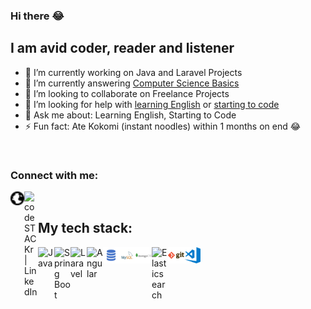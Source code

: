 ### Hi there :joy:
## I am avid coder, reader and listener
- 🔭 I’m currently working on Java and Laravel Projects
- 🌱 I’m currently answering [Computer Science Basics](https://github.com/vietnakid/learning-material/tree/master/computer-science)
- 👯 I’m looking to collaborate on Freelance Projects
- 🤔 I’m looking for help with [learning English](https://javacuder.wordpress.com/2017/03/15/vinglish-doc-xong-bai-nay-ban-se-nho-duoc-100-tu-moi-tieng-anh-trust-me-tin-toi-di-dung-nem-stones-nhe-2/) or [starting to code](https://wordpress.com/block-editor/post/javacuder.wordpress.com/1097)
- 💬 Ask me about: Learning English, Starting to Code  
- ⚡ Fun fact: Ate Kokomi (instant noodles) within 1 months on end :joy:
<br />

### Connect with me: 
[<img align="left" alt="codeSTACKr.com" width="22px" src="https://raw.githubusercontent.com/iconic/open-iconic/master/svg/globe.svg" />](https://javacuder.wordpress.com)
[<img align="left" alt="codeSTACKr | LinkedIn" width="22px" src="https://cdn.jsdelivr.net/npm/simple-icons@v3/icons/linkedin.svg" />](https://www.linkedin.com/in/emsnguyen98)
<br />
## My tech stack:
<img align="left" alt="Java" width="26px" src="https://cdn.vox-cdn.com/thumbor/VoXJ8IaxCj5_U-366JhtUHLkdQ0=/0x0:640x427/1400x1050/filters:focal(0x0:640x427):format(jpeg)/cdn.vox-cdn.com/assets/1087137/java_logo_640.jpg" />
<img align="left" alt="Spring Boot" width="26px" src="https://res.cloudinary.com/deop9ytsv/image/upload/v1542422606/spring-boot-icon0_cf21dec4-5056-b3a8-49c015fd3bde6cb5.png" />
<img align="left" alt="Laravel" width="26px" src="https://eitguide.net/wp-content/uploads/2020/04/laravel-logo.png" />
<img align="left" alt="Angular" width="26px" src="https://miro.medium.com/max/588/1*15CYVZdpsxir8KLdxEZytg.png" />
<img align="left" alt="SQL" width="26px" src="https://raw.githubusercontent.com/github/explore/80688e429a7d4ef2fca1e82350fe8e3517d3494d/topics/sql/sql.png" />
<img align="left" alt="MySQL" width="26px" src="https://raw.githubusercontent.com/github/explore/80688e429a7d4ef2fca1e82350fe8e3517d3494d/topics/mysql/mysql.png" />
<img align="left" alt="MongoDB" width="26px" src="https://raw.githubusercontent.com/github/explore/80688e429a7d4ef2fca1e82350fe8e3517d3494d/topics/mongodb/mongodb.png" />
<img align="left" alt="Elasticsearch" width="26px" src="https://miro.medium.com/max/6844/1*BmvPfSSm2G8C-khX1rhCGg.png" />
<img align="left" alt="Git" width="26px" src="https://raw.githubusercontent.com/github/explore/80688e429a7d4ef2fca1e82350fe8e3517d3494d/topics/git/git.png" />
<img align="left" alt="Visual Studio Code" width="26px" src="https://raw.githubusercontent.com/github/explore/80688e429a7d4ef2fca1e82350fe8e3517d3494d/topics/visual-studio-code/visual-studio-code.png" />


